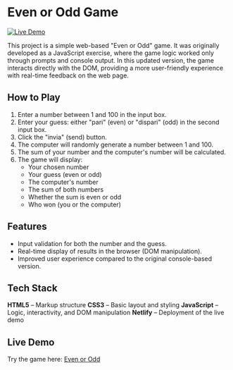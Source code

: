 # Even or Odd Game

[![Live Demo](https://img.shields.io/badge/live-demo-brightgreen)](https://pari-o-dispari.netlify.app/)

This project is a simple web-based "Even or Odd" game. It was originally developed as a JavaScript exercise, where the game logic worked only through prompts and console output. In this updated version, the game interacts directly with the DOM, providing a more user-friendly experience with real-time feedback on the web page.

## How to Play

1. Enter a number between 1 and 100 in the input box.
2. Enter your guess: either "pari" (even) or "dispari" (odd) in the second input box.
3. Click the "invia" (send) button.
4. The computer will randomly generate a number between 1 and 100.
5. The sum of your number and the computer's number will be calculated.
6. The game will display:
   - Your chosen number
   - Your guess (even or odd)
   - The computer's number
   - The sum of both numbers
   - Whether the sum is even or odd
   - Who won (you or the computer)

## Features

- Input validation for both the number and the guess.
- Real-time display of results in the browser (DOM manipulation).
- Improved user experience compared to the original console-based version.

## Tech Stack

**HTML5** – Markup structure
**CSS3** – Basic layout and styling
**JavaScript** – Logic, interactivity, and DOM manipulation
**Netlify** – Deployment of the live demo

## Live Demo
Try the game here: [Even or Odd](https://pari-o-dispari.netlify.app/)

